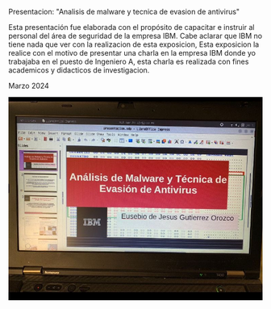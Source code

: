 Presentacion: 
"Analisis de malware y tecnica de evasion de antivirus"

Esta presentación fue elaborada con el propósito de capacitar e instruir al personal del área de seguridad de la empresa IBM. 
Cabe aclarar que IBM no tiene nada que ver con la realizacion de esta exposicion, 
Esta exposicion la realice con el motivo de presentar una charla en la empresa IBM donde yo trabajaba en el puesto de Ingeniero A, 
esta charla es realizada con fines academicos y didacticos de investigacion. 

Marzo 2024

![](https://github.com/eusebio-orozco/IBM-presentacion/blob/860e215d6bf0883223136bea13489df18ad77b63/portada.JPG)
